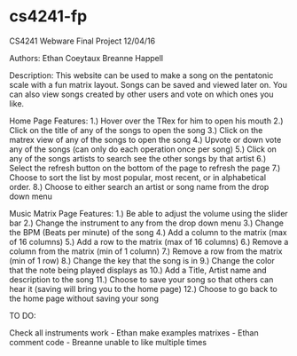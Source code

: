 # cs4241-fp
CS4241 Webware Final Project
12/04/16

Authors:
Ethan Coeytaux
Breanne Happell

Description:
This website can be used to make a song on the pentatonic scale with a fun matrix layout. 
Songs can be saved and viewed later on.  You can also view songs created by other users and
vote on which ones you like.

Home Page Features:
1.) Hover over the TRex for him to open his mouth
2.) Click on the title of any of the songs to open the song
3.) Click on the matrex view of any of the songs to open the song
4.) Upvote or down vote any of the songs (can only do each operation once per song)
5.) Click on any of the songs artists to search see the other songs by that artist
6.) Select the refresh button on the bottom of the page to refresh the page
7.) Choose to sort the list by most popular, most recent, or in alphabetical order.
8.) Choose to either search an artist or song name from the drop down menu

Music Matrix Page Features:
1.) Be able to adjust the volume using the slider bar
2.) Change the instrument to any from the drop down menu
3.) Change the BPM (Beats per minute) of the song
4.) Add a column to the matrix (max of 16 columns)
5.) Add a row to the matrix (max of 16 columns)
6.) Remove a column from the matrix (min of 1 column)
7.) Remove a row from the matrix (min of 1 row)
8.) Change the key that the song is in
9.) Change the color that the note being played displays as
10.) Add a Title, Artist name and description to the song
11.) Choose to save your song so that others can hear it (saving will bring you to the home page)
12.) Choose to go back to the home page without saving your song


TO DO:

Check all instruments work - Ethan
make examples matrixes - Ethan
comment code - Breanne
unable to like multiple times






